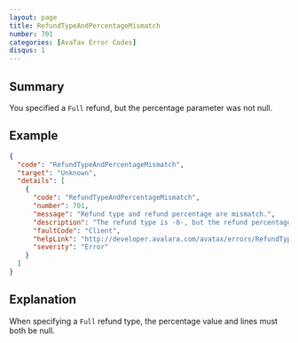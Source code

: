 ```yaml
---
layout: page
title: RefundTypeAndPercentageMismatch
number: 701
categories: [AvaTax Error Codes]
disqus: 1
---
```


## Summary

You specified a `Full` refund, but the percentage parameter was not null.

## Example

```json
{
  "code": "RefundTypeAndPercentageMismatch",
  "target": "Unknown",
  "details": [
    {
      "code": "RefundTypeAndPercentageMismatch",
      "number": 701,
      "message": "Refund type and refund percentage are mismatch.",
      "description": "The refund type is -0-, but the refund percentage is -1-. For full refund, the refund percentage must be null or 100, while for partial refund, the percentage must be between 1 and 100.",
      "faultCode": "Client",
      "helpLink": "http://developer.avalara.com/avatax/errors/RefundTypeAndPercentageMismatch",
      "severity": "Error"
    }
  ]
}
```

## Explanation

When specifying a `Full` refund type, the percentage value and lines must both be null.
